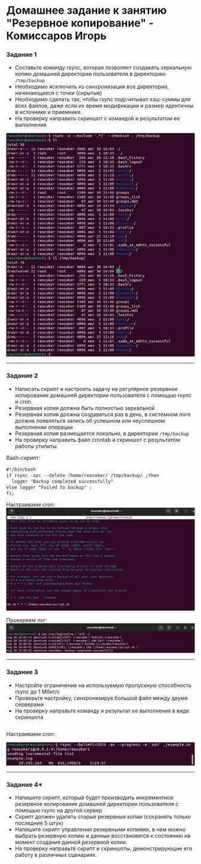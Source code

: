 # Домашнее задание к занятию "Резервное копирование" - Комиссаров Игорь


### Задание 1
- Составьте команду rsync, которая позволяет создавать зеркальную копию домашней директории пользователя в директорию `/tmp/backup`
- Необходимо исключить из синхронизации все директории, начинающиеся с точки (скрытые)
- Необходимо сделать так, чтобы rsync подсчитывал хэш-суммы для всех файлов, даже если их время модификации и размер идентичны в источнике и приемнике.
- На проверку направить скриншот с командой и результатом ее выполнения

![1.png](https://github.com/reocoker85/8-01-git-hw/blob/main/hw-08/img/1.png)

---

### Задание 2
- Написать скрипт и настроить задачу на регулярное резервное копирование домашней директории пользователя с помощью rsync и cron.
- Резервная копия должна быть полностью зеркальной
- Резервная копия должна создаваться раз в день, в системном логе должна появляться запись об успешном или неуспешном выполнении операции
- Резервная копия размещается локально, в директории `/tmp/backup`
- На проверку направить файл crontab и скриншот с результатом работы утилиты.

Bash-скрипт:

```
#!/bin/bash
if rsync -azc --delete /home/reocoker/ /tmp/backup/ ;then
  logger "Backup completed successfully"
else logger "Failed to backup" ;
fi;

```

Настраиваем cron:
![3.png](https://github.com/reocoker85/8-01-git-hw/blob/main/hw-08/img/3.png)

Проверяем лог:
![2.png](https://github.com/reocoker85/8-01-git-hw/blob/main/hw-08/img/2.png)

---

### Задание 3
- Настройте ограничение на используемую пропускную способность rsync до 1 Мбит/c
- Проверьте настройку, синхронизируя большой файл между двумя серверами
- На проверку направьте команду и результат ее выполнения в виде скриншота


```

```


Настраиваем cron:

![6.png](https://github.com/reocoker85/8-01-git-hw/blob/main/hw-08/img/4.png)



---
### Задание 4*
- Напишите скрипт, который будет производить инкрементное резервное копирование домашней директории пользователя с помощью rsync на другой сервер
- Скрипт должен удалять старые резервные копии (сохранять только последние 5 штук)
- Напишите скрипт управления резервными копиями, в нем можно выбрать резервную копию и данные восстановятся к состоянию на момент создания данной резервной копии.
- На проверку направьте скрипт и скриншоты, демонстрирующие его работу в различных сценариях.


